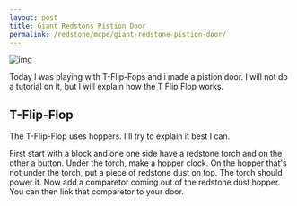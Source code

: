 ```yaml
---
layout: post
title: Giant Redstons Pistion Door
permalink: /redstone/mcpe/giant-redstone-pistion-door/
---
```


![img](https://dog2puppy-github.tk/images/IMG_0470.PNG)

Today I was playing with T-Flip-Fops and i made a pistion door. I will not do a tutorial on it, but I will explain how the T Flip Flop works.

## T-Flip-Flop

The T-Flip-Flop uses hoppers. I'll try to explain it best I can. 

First start with a block and one one side have a redstone torch and on the other a button. Under the torch, make a hopper clock. On the hopper that's not under the torch, put a piece of redstone dust on top. The torch should power it. Now add a comparetor coming out of the redstone dust hopper. You can then link that comparetor to your door. 
